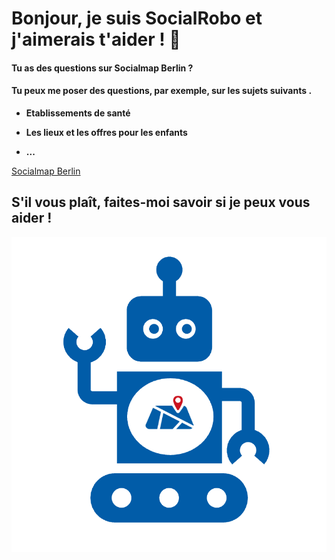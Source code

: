 # Bonjour, je suis SocialRobo et j'aimerais t'aider ! 🤖

#### Tu as des questions sur Socialmap Berlin ?

#### Tu peux me poser des questions, par exemple, sur les sujets suivants .

* **Etablissements de santé**

* **Les lieux et les offres pour les enfants**

* **...**

[Socialmap Berlin](https://socialmap-berlin.de/l/de)

## S'il vous plaît, faites-moi savoir si je peux vous aider !
![Premiers pas](public/socialRobo.png)